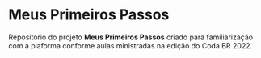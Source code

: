 # Meus Primeiros Passos
 Repositório do projeto **Meus Primeiros Passos** criado para familiarização com a plaforma conforme aulas ministradas na edição do Coda BR 2022.
